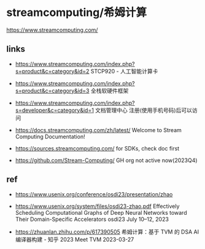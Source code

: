 # streamcomputing/希姆计算

https://www.streamcomputing.com/

## links

- https://www.streamcomputing.com/index.php?s=product&c=category&id=2
  STCP920 - 人工智能计算卡

- https://www.streamcomputing.com/index.php?s=product&c=category&id=3
  全栈软硬件框架

- https://www.streamcomputing.com/index.php?s=developer&c=category&id=1
  文档管理中心
  注册(使用手机号码)后可以访问
- https://docs.streamcomputing.com/zh/latest/
  Welcome to Stream Computing Documentation!
- https://sources.streamcomputing.com/
  for SDKs, check doc first

- https://github.com/Stream-Computing/
  GH org
  not active now(2023Q4)

## ref

- https://www.usenix.org/conference/osdi23/presentation/zhao
- https://www.usenix.org/system/files/osdi23-zhao.pdf
  Effectively Scheduling Computational Graphs of Deep Neural Networks toward Their Domain-Specific Accelerators
  osdi23
  July 10–12, 2023

- https://zhuanlan.zhihu.com/p/617390505
  希姆计算：基于 TVM 的 DSA AI 编译器构建 - 知乎
  2023 Meet TVM
  2023-03-27
